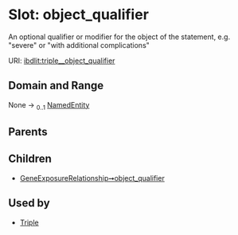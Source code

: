 
# Slot: object_qualifier


An optional qualifier or modifier for the object of the statement, e.g. "severe" or "with additional complications"

URI: [ibdlit:triple__object_qualifier](http://w3id.org/ontogpt/ibd_literature/triple__object_qualifier)


## Domain and Range

None &#8594;  <sub>0..1</sub> [NamedEntity](NamedEntity.md)

## Parents


## Children

 *  [GeneExposureRelationship➞object_qualifier](GeneExposureRelationship_object_qualifier.md)

## Used by

 * [Triple](Triple.md)
